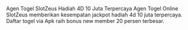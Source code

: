 Agen Togel SlotZeus Hadiah 4D 10 Juta Terpercaya
Agen Togel Online SlotZeus memberikan kesempatan jackpot hadiah 4d 10 juta terpercaya. Daftar togel via Apk raih bonus new member 20 persen terbesar.
